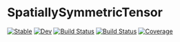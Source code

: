 # SpatiallySymmetricTensor

[![Stable](https://img.shields.io/badge/docs-stable-blue.svg)](https://tangwei94.github.io/SpatiallySymmetricTensor.jl/stable/)
[![Dev](https://img.shields.io/badge/docs-dev-blue.svg)](https://tangwei94.github.io/SpatiallySymmetricTensor.jl/dev/)
[![Build Status](https://github.com/tangwei94/SpatiallySymmetricTensor.jl/actions/workflows/CI.yml/badge.svg?branch=main)](https://github.com/tangwei94/SpatiallySymmetricTensor.jl/actions/workflows/CI.yml?query=branch%3Amain)
[![Build Status](https://travis-ci.com/tangwei94/SpatiallySymmetricTensor.jl.svg?branch=main)](https://travis-ci.com/tangwei94/SpatiallySymmetricTensor.jl)
[![Coverage](https://codecov.io/gh/tangwei94/SpatiallySymmetricTensor.jl/branch/main/graph/badge.svg)](https://codecov.io/gh/tangwei94/SpatiallySymmetricTensor.jl)
